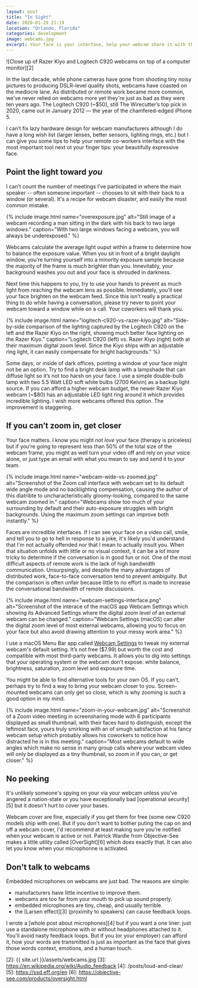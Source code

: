 ```yaml
---
layout: post
title: "In Sight"
date: 2020-01-29 21:19
location: "Orlando, Florida"
categories: development
image: webcams.jpg
excerpt: Your face is your interface, help your webcam share it with the world.
---
```

![Close up of Razer Kiyo and Logitech C920 webcams on top of a computer monitor][2]

In the last decade, while phone cameras have gone from shooting tiny
noisy pictures to producing DSLR-level quality shots, webcams have
coasted on the mediocre lane. As distributed or remote work became more
common, we've never relied on webcams more yet they're just as bad as
they were ten years ago. The Logitech C920 (~$50), still The Wirecutter’s top
pick in 2020, came out in January 2012 — the year of the chamfered-edged
iPhone 5.

I can’t fix lazy hardware design for webcam manufacturers although I do
have a long wish list (larger lenses, better sensors, lighting rings,
etc.) but I can give you some tips to help your remote co-workers
interface with the most important tool next ot your finger tips: your
beautifully expressive face.

## Point the light toward *you*

I can’t count the number of meetings I’ve participated in where the main
speaker -- often someone important -- chooses to sit with their back to a
window (or several). It's a recipe for webcam disaster, and easily the most
common mistake.

{% include image.html
name="overexposure.jpg"
alt="Still image of a webcam recording a man sitting in the dark with his back to two large windows."
caption="With two large windows facing a webcam, you will always be underexposed." %}

Webcams calculate the average light ouput within a frame to determine how
to balance the exposure value. When you sit in front of a bright
daylight window, you’re turning yourself into a minority exposure sample
because the majority of the frame is much brighter than you. Innevitably,
your background washes you out and your face is shrouded in darkness.

Next time this happens to you, try to use your hands to prevent as much
light from reaching the webcam lens as possible. Immediately, you'll see
your face brighten on the webcam feed. Since this isn't really a
practical thing to do while having a conversation, please try never to
point your webcam toward a window while on a call. Your coworkers will
thank you.

{% include image.html
name="logitech-c920-vs-razer-kiyo.jpg"
alt="Side-by-side comparison of the lighting captured by the Logitech C920 on the left and the Razer Kiyo on the right, showing much better face lighting on the Razer Kiyo."
caption="Logitech C920 (left) vs. Razer Kiyo (right) both at their maximum digital zoom level.
Since the Kiyo ships with an adjustable ring light, it can easily compensate for bright backgrounds." %}

Some days, or inside of dark offices, pointing a window *at* your face
might not be an option. Try to find a bright desk lamp with a lampshade
that can diffuse light so it’s not too harsh on your face. I use a
simple double-bulb lamp with two 5.5 Watt LED soft white bulbs (2700
Kelvin) as a backup light source. If you can afford a higher webcam
budget, the newer Razer Kiyo webcam (~$80) has an adjustable LED light ring
around it which provides incredible lighting. I wish more webcams
offered this option. The improvement is staggering.

## If you can’t zoom in, get closer

Your face matters. I know you might not *love* your face (therapy is
priceless) but if you’re going to represent less than 50% of the total
size of the webcam frame, you might as well turn your video off and rely
on your voice alone, or just type an email with what you mean to say and
send it to your team.

{% include image.html
name="webcam-wide-vs-zoomed.jpg"
alt="Screenshot of the Zoom call interface with webcam set to its default wide angle mode and no backlighting compensation, causing the author of this diatribte to uncharacteristically gloomy-looking,
compared to the same webcam zoomed in."
caption="Webcams show too much of your surrounding by default and their auto-exposure struggles with bright backgrounds. Using the maximum zoom settings can improve both instantly." %}

Faces are incredible interfaces. If I can see your face on a video call,
smile, and tell you to go to hell in response to a joke, it's likely
you'd understand that I'm not actually offended nor that I mean to
actually insult you. When that situation unfolds with little or no
visual context, it can be a lot more tricky to determine if the
conversation is in good fun or not. One of the most difficult aspects of
remote work is the lack of high bandwidth communication. Unsurpsingly,
and despite the many advantages of distributed work, face-to-face
conversation tend to prevent ambiguity. But the comparison is often
unfair because little to no effort is made to increase the
conversational bandwidth of remote discussions.

{% include image.html
name="webcam-settings-interface.png"
alt="Screenshot of the interace of the macOS app Webcam Settings which
showing its Advanced Settings where the digital zoom level of an external webcam
can be changed."
caption="Webcam Settings (macOS) can alter the digital zoom level of most
external webcams, allowing you to focus on your face but also avoid drawing
attention to your messy work area." %}

I use a macOS Menu Bar app called [Webcam Settings][1] to tweak my
external webcam's default setting. It’s not free ($7.99) but worth the
cost and compatible with most third-party webcams. It allows you to dig
into settings that your operating system or the webcam don’t expose:
white balance, brightness, saturation, zoom level and exposure time.

You might be able to find alternative tools for your own OS. If you
can’t, perhaps try to find a way to bring your webcam closer to you.
Screen-mounted webcams can only get so close, which is why zooming is
such a good option in my mind.

{% include image.html
name="zoom-in-your-webcam.jpg"
alt="Screenshot of a Zoom video meeting in screensharing mode with 6 participants displayed as small thumbnail, with their faces hard to distinguish, except the leftmost face, yours truly smirking
with an of smugh satisfaction at his fancy webcam setup which probably allows his coworkers
to notice how distracted he is in this meeting."
caption="Most webcams default to wide angles which make no sense in many group
calls where your webcam video will only be displayed as a tiny thumbnail, so
zoom in if you can, or get closer." %}

## No peeking

It's unlikely someone's spying on your via your webcam unless you've angered
a nation-state or you have exceptionally bad [operational security][5] but it
doesn't hurt to cover your bases.

Webcam cover are fine, especially if you get them for free (some new
C920 models ship with one). But if you don't want to bother puting the
cap on and off a webcam cover, I'd recommend at least making sure you're
notified when your webcam is active or not. Patrick Wardle from
Objective-See makes a little utility called [OverSight][6] which does
exactly that. It can also let you know when your microphonne is
activated.

## Don't talk to webcams

Embedded microphones on webcams are just bad. The reasons are simple:
- manufacturers have little incentive to improve them.
- webcams are too far from your mouth to pick up sound properly.
- embedded microphones are tiny, cheap, and usually terrible.
- the [Larsen effect][3] (proximity to speakers) can cause feedback loops.

I wrote a [whole post about microphones][4] but if you want a one liner:
just use a standalone microphone with or without headphones attached to
it. You'll avoid nasty feedback loops. But if you (or your employer)
can afford it, how your words are transmitted is just as important
as the face that gives those words context, emotions, and a human touch.

[1]: https://apps.apple.com/us/app/webcam-settings/id533696630?mt=12
[2]: {{ site.url }}/assets/webcams.jpg
[3]: https://en.wikipedia.org/wiki/Audio_feedback
[4]: /posts/loud-and-clear/
[5]: https://ssd.eff.org/en
[6]: https://objective-see.com/products/oversight.html
